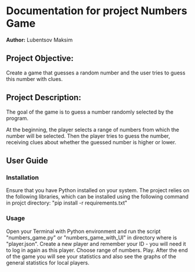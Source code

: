 # Documentation for project Numbers Game

**Author:** Lubentsov Maksim

## Project Objective:
Create a game that guesses a random number and the user tries to guess this number with clues.

## Project Description:
The goal of the game is to guess a number randomly selected by the program.

At the beginning, the player selects a range of numbers from which the number will be selected.
Then the player tries to guess the number, receiving clues about whether the guessed number is higher or lower.

## User Guide

### Installation
Ensure that you have Python installed on your system. The project relies on the following libraries, which can be installed using the following command in projct directory: "pip install -r requirements.txt"

### Usage
Open your Terminal with Python environment and run the script "numbers_game.py" or "numbers_game_with_UI" in directory where is "player.json".
Create a new player and remember your ID - you will need it to log in again as this player.
Choose range of numbers.
Play.
After the end of the game you will see your statistics and also see the graphs of the general statistics for local players.
